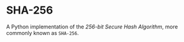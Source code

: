 # SHA-256

A Python implementation of the *256-bit Secure Hash Algorithm*, more commonly known as `SHA-256`.
